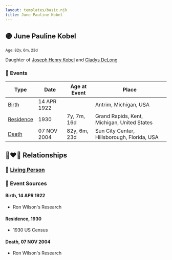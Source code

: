```yaml
---
layout: templates/basic.njk
title: June Pauline Kobel
---
```

## 🟣 June Pauline Kobel
<small>Age: 82y, 6m, 23d</small>

Daughter of [Joseph Henry Kobel](/people/5/50400728) and [Gladys DeLong](/people/9/96793928)

### 📆 Events

Type | Date | Age at Event | Place
------ | ------ | ------ | ------
[Birth](#event-event-2) | 14 APR 1922 |  | Antrim, Michigan, USA
[Residence](#event-event-0) | 1930 | 7y, 7m, 16d | Grand Rapids, Kent, Michigan, United States
[Death](#event-event-4) | 07 NOV 2004 | 82y, 6m, 23d | Sun City Center, Hillsborough, Florida, USA

## 👩‍❤️‍👨 Relationships

### 🔵 [Living Person](/people/1/18153459)

### 📰 Event Sources

#### <a id="event-event-2"></a> Birth, 14 APR 1922
* Ron Wilson's Research

#### <a id="event-event-0"></a> Residence, 1930
* 1930 US Census

#### <a id="event-event-4"></a> Death, 07 NOV 2004
* Ron Wilson's Research